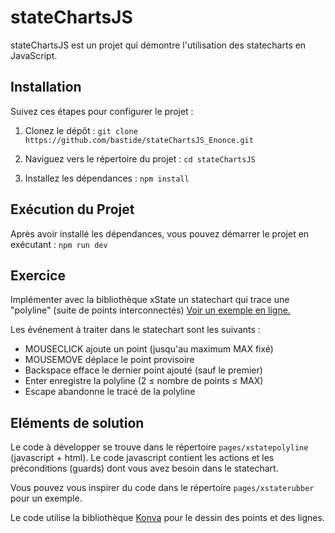 # stateChartsJS

stateChartsJS est un projet qui démontre l'utilisation des statecharts en JavaScript.

## Installation

Suivez ces étapes pour configurer le projet :

1. Clonez le dépôt : `git clone https://github.com/bastide/stateChartsJS_Enonce.git`

2. Naviguez vers le répertoire du projet : `cd stateChartsJS`

3. Installez les dépendances : `npm install`

## Exécution du Projet

Après avoir installé les dépendances, vous pouvez démarrer le projet en exécutant : `npm run dev`

## Exercice
Implémenter avec la bibliothèque xState un statechart qui trace une "polyline" (suite de points interconnectés) [Voir un exemple en ligne.](https://statecharts-js.vercel.app/pages/xstatepolyline/index.html "Exemple du comportement attendu")


Les événement à traiter dans le statechart sont les suivants :
* MOUSECLICK ajoute un point (jusqu'au maximum MAX fixé)
* MOUSEMOVE déplace le point provisoire
* Backspace efface le dernier point ajouté (sauf le premier)
* Enter enregistre la polyline (2 ≤ nombre de points ≤ MAX)
* Escape abandonne le tracé de la polyline

## Eléments de solution
Le code à développer se trouve dans le répertoire `pages/xstatepolyline` (javascript + html). Le code javascript contient les actions et les préconditions (guards) dont vous avez besoin dans le statechart.

Vous pouvez vous inspirer du code dans le répertoire `pages/xstaterubber` pour un exemple.

Le code utilise la bibliothèque [Konva](https://konvajs.org/docs/index.html) pour le dessin des points et des lignes.




